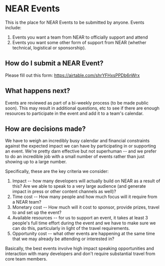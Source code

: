 # NEAR Events
This is the place for NEAR Events to be submitted by anyone.  Events include:

1. Events you want a team from NEAR to officially support and attend
2. Events you want some other form of support from NEAR (whether technical, logistical or sponsorship).
    
    
## How do I submit a NEAR Event?
Please fill out this form: https://airtable.com/shrYFHxsPPDb6nWrx


## What happens next?

Events are reviewed as part of a bi-weekly process (to be made public soon).  This may result in additional questions, etc to see if there are enough resources to participate in the event and add it to a team's calendar.
    
## How are decisions made?

We have to weigh an incredibly busy calendar and financial constraints against the expected impact we can have by participating in or supporting an event.  We're pretty darn effective but not superhuman -- and we prefer to do an incredible job with a small number of events rather than just showing up to a large number.

Specifically, these are the key criteria we consider:

1. Impact -- how many developers will actually build on NEAR as a result of this?  Are we able to speak to a very large audience (and generate impact in press or other content channels as well)?
2. Time cost -- How many people and how much focus will it require from a NEAR team?
3. Monetary cost -- How much will it cost to sponsor, provide prizes, travel to and set up the event?
4. Available resources -- for us to support an event, it takes at least 3 people's full time effort during the event and we have to make sure we can do this, particularly in light of the travel requirements.
5. Opportunity cost -- what other events are happening at the same time that we may already be attending or interested in?

Basically, the best events involve high impact speaking opportunities and interaction with many developers and don't require substantial travel from core team members.
